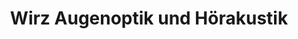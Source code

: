 ---
title: "Wirz Augenoptik und Hörakustik"
url: /hagen/wirz-augenoptik-und-hoerakustik/
shop: Optiker
---